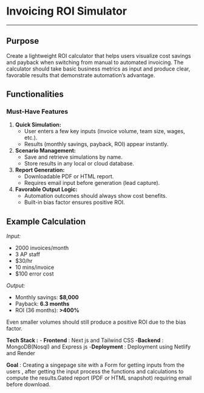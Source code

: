 # Invoicing ROI Simulator

---

##  Purpose

Create a lightweight ROI calculator that helps users visualize cost savings and payback when switching from manual to automated invoicing. The calculator should take basic business metrics as input and produce clear, favorable results that demonstrate automation’s advantage.

##  Functionalities

### Must-Have Features

1. **Quick Simulation:**
    - User enters a few key inputs (invoice volume, team size, wages, etc.).
    - Results (monthly savings, payback, ROI) appear instantly.
2. **Scenario Management:**
    - Save and retrieve simulations by name.
    - Store results in any local or cloud database.
3. **Report Generation:**
    - Downloadable PDF or HTML report.
    - Requires email input before generation (lead capture).
4. **Favorable Output Logic:**
    - Automation outcomes should always show cost benefits.
    - Built-in bias factor ensures positive ROI.

## Example Calculation

*Input:*

- 2000 invoices/month
- 3 AP staff
- $30/hr
- 10 mins/invoice
- $100 error cost

*Output:*

- Monthly savings: **$8,000**
- Payback: **6.3 months**
- ROI (36 months): **>400%**

Even smaller volumes should still produce a positive ROI due to the bias factor.

**Tech Stack :**
     - **Frontend** : Next js and Tailwind CSS 
      -**Backend** : MongoDB(Nosql) and Express js
      -**Deployment** : Deployment using Netlify and Render 

**Goal** : Creating a singepage site with a Form for getting inputs from the users , after getting the input process the functions and calculations to compute the results.Gated report (PDF or HTML snapshot) requiring email before download.
